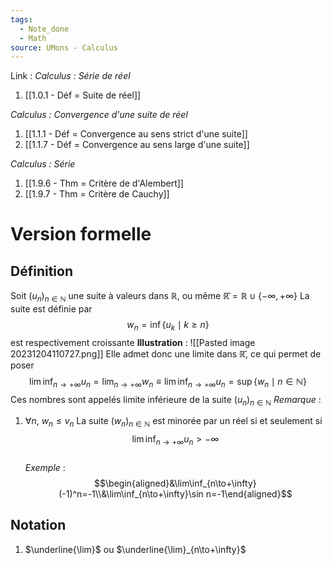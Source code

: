 ```yaml
---
tags:
  - Note_done
  - Math
source: UMons - Calculus
---
```


Link :
_Calculus : Série de réel_
1. [[1.0.1 - Déf = Suite de réel]]

_Calculus : Convergence d'une suite de réel_
1. [[1.1.1 - Déf = Convergence au sens strict d'une suite]]
1. [[1.1.7 - Déf = Convergence au sens large d'une suite]]

_Calculus : Série_
1. [[1.9.6 - Thm = Critère de d'Alembert]]
2. [[1.9.7 - Thm = Critère de Cauchy]]



# Version formelle
## Définition
Soit $(u_n)_{n \in \mathbb{N}}$ une suite à valeurs dans $\mathbb{R}$, ou même $\mathbb{\bar R} = \mathbb{R} \cup \{-\infty, +\infty\}$
La suite est définie par $$w_n=\inf\{u_k\mid k\geq n\}$$ est respectivement croissante
**Illustration** :
![[Pasted image 20231204110727.png]]
Elle admet donc une limite dans $\mathbb{\bar R}$, ce qui permet de poser $$\lim\inf_{n\to+\infty}u_n=\lim_{n\to+\infty}w_n \equiv \lim\inf_{n\to+\infty}u_n=\sup\{w_n\mid n\in\mathbb{N}\}$$
Ces nombres sont appelés limite inférieure de la suite $(u_n)_{n \in \mathbb{N}}$
_Remarque_ :
1. $\forall n,\ w_n \le v_n$ 
La suite $(w_n)_{n \in \mathbb{N}}$ est minorée par un réel si et seulement si $$\lim\inf_{n\to+\infty}u_n > -\infty$$ 
\
_Exemple_ : $$\begin{aligned}&\lim\inf_{n\to+\infty}(-1)^n=-1\\&\lim\inf_{n\to+\infty}\sin n=-1\end{aligned}$$

## Notation
1. $\underline{\lim}$ ou $\underline{\lim}_{n\to+\infty}$